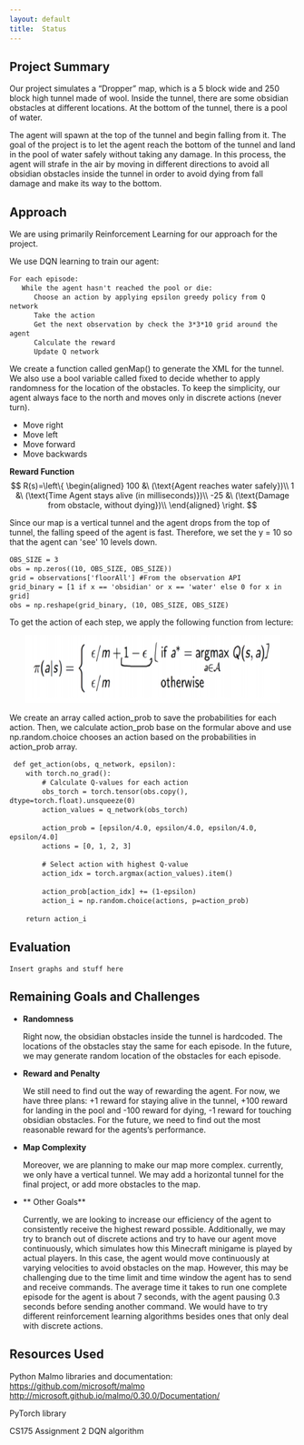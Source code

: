 ```yaml
---
layout: default
title:  Status
---
```


## Project Summary

Our project simulates a “Dropper” map, which is a 5 block wide and 250 block high tunnel made of wool. Inside the tunnel, there are some obsidian obstacles at different locations. At the bottom of the tunnel, there is a pool of water. 

The agent will spawn at the top of the tunnel and begin falling from it. The goal of the project is to let the agent reach the bottom of the tunnel and land in the pool of water safely without taking any damage. In this process, the agent will strafe in the air by moving in different directions to avoid all obsidian obstacles inside the tunnel in order to avoid dying from fall damage and make its way to the bottom. 

## Approach
We are using primarily Reinforcement Learning for our approach for the project.


We use DQN learning to train our agent:

```
For each episode:
   While the agent hasn't reached the pool or die:
      Choose an action by applying epsilon greedy policy from Q network
      Take the action
      Get the next observation by check the 3*3*10 grid around the agent
      Calculate the reward
      Update Q network
```

We create a function called genMap() to generate the XML for the tunnel. We also use a bool variable called fixed to decide whether to apply randomness for the location of the obstacles. To keep the simplicity, our agent always face to the north and moves only in discrete actions (never turn).

* Move right
* Move left
* Move forward
* Move backwards
	
**Reward Function**
$$
R(s)=\left\{
	\begin{aligned}
	100 &\ (\text{Agent reaches water safely})\\
	1 &\ (\text{Time Agent stays alive (in milliseconds)})\\
	-25 &\ (\text{Damage from obstacle, without dying})\\
	\end{aligned}
	\right.
$$

Since our map is a vertical tunnel and the agent drops from the top of tunnel, the falling speed of the agent is fast. Therefore, we set the y = 10 so that the agent can 'see' 10 levels down.
 ```
 OBS_SIZE = 3
 obs = np.zeros((10, OBS_SIZE, OBS_SIZE))
 grid = observations['floorAll'] #From the observation API
 grid_binary = [1 if x == 'obsidian' or x == 'water' else 0 for x in grid]
 obs = np.reshape(grid_binary, (10, OBS_SIZE, OBS_SIZE)
```

To get the action of each step, we apply the following function from lecture:
<div style="text-align:center"><img src="egreedy.png" width="450" height="120"/></div>
 
We create an array called action_prob to save the probabilities for each action. Then, we calculate action_prob base on the formular above and use np.random.choice chooses an action based on the probabilities in action_prob array.


```
 def get_action(obs, q_network, epsilon):
    with torch.no_grad():
        # Calculate Q-values for each action
        obs_torch = torch.tensor(obs.copy(), dtype=torch.float).unsqueeze(0)
        action_values = q_network(obs_torch)

        action_prob = [epsilon/4.0, epsilon/4.0, epsilon/4.0, epsilon/4.0]
        actions = [0, 1, 2, 3]

        # Select action with highest Q-value
        action_idx = torch.argmax(action_values).item()

        action_prob[action_idx] += (1-epsilon)
        action_i = np.random.choice(actions, p=action_prob)
        
    return action_i
```

## Evaluation
	Insert graphs and stuff here
	
## Remaining Goals and Challenges
- **Randomness**
 
  Right now, the obsidian obstacles inside the tunnel is hardcoded. The locations of the obstacles stay the same for each episode. In the future, we may generate random location of the obstacles for each episode.

- **Reward and Penalty**

  We still need to find out the way of rewarding the agent. For now, we have three plans: +1 reward for staying alive in the tunnel, +100 reward for landing in the pool and -100 reward  for dying, -1 reward for touching obsidian obstacles. For the future, we need to find out the most reasonable reward for the agents’s performance.

- **Map Complexity**

  Moreover, we are planning to make our map more complex. currently, we only have a vertical tunnel. We may add a horizontal tunnel for the final project, or add more obstacles to the map.
  
- ** Other Goals**
  
  Currently, we are looking to increase our efficiency of the agent to consistently receive the highest reward possible. 
  Additionally, we may try to branch out of discrete actions and try to have our agent move continuously, which simulates how this Minecraft minigame is played by actual players. In this case, the agent would move continuously at varying velocities to avoid obstacles on the map. However, this may be challenging due to the time limit and time window the agent has to send and receive commands. The average time it takes to run one complete episode for the agent is about 7 seconds, with the agent pausing 0.3 seconds before sending another command. We would have to try different reinforcement learning algorithms besides ones that only deal with discrete actions.

## Resources Used
Python Malmo libraries and documentation: 
https://github.com/microsoft/malmo
http://microsoft.github.io/malmo/0.30.0/Documentation/

PyTorch library

CS175 Assignment 2 DQN algorithm
